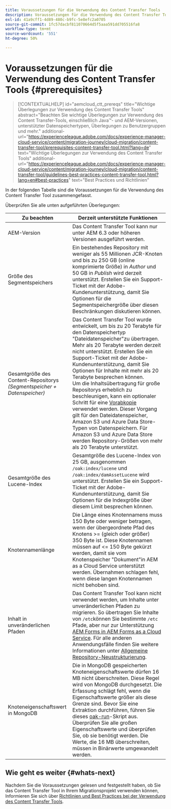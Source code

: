 ```yaml
---
title: Voraussetzungen für die Verwendung des Content Transfer Tools
description: Voraussetzungen für die Verwendung des Content Transfer Tools
exl-id: 41a9cff1-4d89-480c-b9fc-5e8efc2a0705
source-git-commit: 1fc57dacbf811070664d5f5aaa591dd705516fa8
workflow-type: tm+mt
source-wordcount: '551'
ht-degree: 50%

---
```


# Voraussetzungen für die Verwendung des Content Transfer Tools {#prerequisites}

>[!CONTEXTUALHELP]
>id="aemcloud_ctt_prereqs"
>title="Wichtige Überlegungen zur Verwendung des Content Transfer Tools"
>abstract="Beachten Sie wichtige Überlegungen zur Verwendung des Content Transfer-Tools, einschließlich Java™- und AEM-Versionen, unterstützter Datenspeichertypen, Überlegungen zu Benutzergruppen und mehr."
additional-url="https://experienceleague.adobe.com/docs/experience-manager-cloud-service/content/migration-journey/cloud-migration/content-transfer-tool/prerequisites-content-transfer-tool.html?lang=de" text="Wichtige Überlegungen zur Verwendung des Content Transfer Tools"
additional-url="https://experienceleague.adobe.com/docs/experience-manager-cloud-service/content/migration-journey/cloud-migration/content-transfer-tool/guidelines-best-practices-content-transfer-tool.html?lang=en#best-practices" text="Best Practices und Richtlinien"

In der folgenden Tabelle sind die Voraussetzungen für die Verwendung des Content Transfer Tool zusammengefasst.

Überprüfen Sie alle unten aufgeführten Überlegungen:

| Zu beachten | Derzeit unterstützte Funktionen |
|---------------------------------------------------------------------|--------------------------------------------------------------------------------------------------------------------------------------------------------------------------------------------------------------------------------------------------------------------------------------------------------------------------------------------------------------------------------------------------------------------------------------------------------------------------------------------------------------------------------------------------------------------------------------------------------------------------------------------------------------------------------------------------------------------------------------------------------------------|
| AEM-Version | Das Content Transfer Tool kann nur unter AEM 6.3 oder höheren Versionen ausgeführt werden. |
| Größe des Segmentspeichers | Ein bestehendes Repository mit weniger als 55 Millionen JCR-Knoten und bis zu 250 GB (online komprimierte Größe) in *Author* und 50 GB in *Publish* wird derzeit unterstützt. Erstellen Sie ein Support-Ticket mit der Adobe-Kundenunterstützung, damit Sie Optionen für die Segmentspeichergröße über diesen Beschränkungen diskutieren können. |
| Gesamtgröße des Content-Repositorys <br>*(Segmentspeicher + Datenspeicher)* | Das Content Transfer Tool wurde entwickelt, um bis zu 20 Terabyte für den Datenspeichertyp &quot;Dateidatenspeicher&quot;zu übertragen. Mehr als 20 Terabyte werden derzeit nicht unterstützt. Erstellen Sie ein Support-Ticket mit der Adobe-Kundenunterstützung, damit Sie Optionen für Inhalte mit mehr als 20 Terabyte besprechen können. <br>Um die Inhaltsübertragung für große Repositorys erheblich zu beschleunigen, kann ein optionaler Schritt für eine [Vorabkopie](https://experienceleague.adobe.com/docs/experience-manager-cloud-service/content/migration-journey/cloud-migration/content-transfer-tool/handling-large-content-repositories.html#setting-up-pre-copy-step) verwendet werden. Dieser Vorgang gilt für den Dateidatenspeicher, Amazon S3 und Azure Data Store-Typen von Datenspeichern. Für Amazon S3 und Azure Data Store werden Repository-Größen von mehr als 20 Terabyte unterstützt. |
| Gesamtgröße des Lucene-Index | Gesamtgröße des Lucene-Index von 25 GB, ausgenommen `/oak:index/lucene` und `/oak:index/damAssetLucene` wird unterstützt. Erstellen Sie ein Support-Ticket mit der Adobe-Kundenunterstützung, damit Sie Optionen für die Indexgröße über diesem Limit besprechen können. |
| Knotennamenlänge | Die Länge eines Knotennamens muss 150 Byte oder weniger betragen, wenn der übergeordnete Pfad des Knotens >= (gleich oder größer) 350 Byte ist. Diese Knotennamen müssen auf &lt;= 150 Byte gekürzt werden, damit sie vom Knotenspeicher &quot;Dokument&quot;in AEM as a Cloud Service unterstützt werden. Übernahmen schlagen fehl, wenn diese langen Knotennamen nicht behoben sind. |
| Inhalt in unveränderlichen Pfaden | Das Content Transfer Tool kann nicht verwendet werden, um Inhalte unter unveränderlichen Pfaden zu migrieren. So übertragen Sie Inhalte von `/etc`können Sie bestimmte `/etc` Pfade, aber nur zur Unterstützung [AEM Forms in AEM Forms as a Cloud Service](https://experienceleague.adobe.com/docs/experience-manager-cloud-service/content/forms/setup-configure-migrate/migrate-to-forms-as-a-cloud-service.html#paths-of-various-aem-forms-specific-assets). Für alle anderen Anwendungsfälle finden Sie weitere Informationen unter [Allgemeine Repository-Neustrukturierung](https://experienceleague.adobe.com/docs/experience-manager-65/deploying/restructuring/all-repository-restructuring-in-aem-6-5.html). |
| Knoteneigenschaftswert in MongoDB | Die in MongoDB gespeicherten Knoteneigenschaftswerte dürfen 16 MB nicht überschreiten. Diese Regel wird von MongoDB durchgesetzt. Die Erfassung schlägt fehl, wenn die Eigenschaftswerte größer als diese Grenze sind. Bevor Sie eine Extraktion durchführen, führen Sie dieses [oak-run](https://repo1.maven.org/maven2/org/apache/jackrabbit/oak-run/1.38.0/oak-run-1.38.0.jar)-Skript aus. Überprüfen Sie alle großen Eigenschaftswerte und überprüfen Sie, ob sie benötigt werden. Die Werte, die 16 MB überschreiten, müssen in Binärwerte umgewandelt werden. |

## Wie geht es weiter {#whats-next}

Nachdem Sie die Voraussetzungen gelesen und festgestellt haben, ob Sie das Content Transfer Tool in Ihrem Migrationsprojekt verwenden können, Informieren Sie sich über [Richtlinien und Best Practices bei der Verwendung des Content Transfer Tools](https://experienceleague.adobe.com/docs/experience-manager-cloud-service/content/migration-journey/cloud-migration/content-transfer-tool/guidelines-best-practices-content-transfer-tool.html?lang=de).
